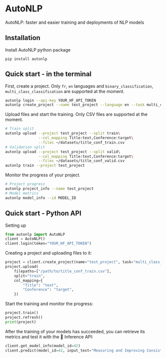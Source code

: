 # AutoNLP

AutoNLP: faster and easier training and deployments of NLP models

## Installation

Install AutoNLP python package

    pip install autonlp

## Quick start - in the terminal

First, create a project. Only `fr`, `en` languages and `binary_classification`, `multi_class_classification` are supported at the moment.
```bash
autonlp login --api-key YOUR_HF_API_TOKEN
autonlp create_project --name test_project --language en --task multi_class_classification
```

Upload files and start the training. Only CSV files are supported at the moment.
```bash
# Train split
autonlp upload --project test_project --split train\
               --col_mapping Title:text,Conference:target\
               --files ~/datasets/title_conf_train.csv
# Validation split
autonlp upload --project test_project --split valid\
               --col_mapping Title:text,Conference:target\
               --files ~/datasets/title_conf_valid.csv
autonlp train --project test_project
```

Monitor the progress of your project.
```bash
# Project progress
autonlp project_info --name test_project
# Model metrics
autonlp model_info --id MODEL_ID
```

## Quick start - Python API

Setting up
```python
from autonlp import AutoNLP
client = AutoNLP()
client.login(token="YOUR_HF_API_TOKEN")
```

Creating a project and uploading files to it:
```python
project = client.create_project(name="test_project", task="multi_class_classification", language="en")
project.upload(
    filepaths=["/path/to/title_conf_train.csv"],
    split="train",
    col_mapping={
        "Title": "text",
        "Conference": "target",
    })
```

Start the training and monitor the progress:
```python
project.train()
project.refresh()
print(project)
```

After the training of your models has succeeded, you can retrieve its metrics and test it with the 🤗 Inference API:
```python
client.get_model_info(model_id=42)
client.predict(model_id=42, input_text="Measuring and Improving Consistency in Pretrained Language Models")
```

